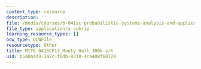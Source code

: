 ```yaml
---
content_type: resource
description: ''
file: /media/courses/6-041sc-probabilistic-systems-analysis-and-applied-probability-fall-2013/b5a0aad9242cf6db83184ca408f60728_MIT6_041SCF13_Monty_Hall_300k.srt
file_type: application/x-subrip
learning_resource_types: []
ocw_type: OCWFile
resourcetype: Other
title: MIT6_041SCF13_Monty_Hall_300k.srt
uid: b5a0aad9-242c-f6db-8318-4ca408f60728
---
```

